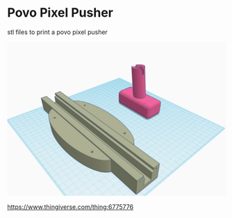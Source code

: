 # Povo Pixel Pusher

stl files to print a povo pixel pusher

<img src=https://github.com/DnG-Crafts/3D_Printables/blob/main/Povo%20Pixel%20Pusher/image.jpg><br>


https://www.thingiverse.com/thing:6775776

